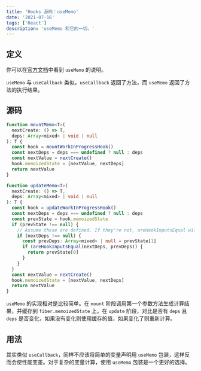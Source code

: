 ```yaml
---
title: 'Hooks 源码：useMemo'
date: '2021-07-16'
tags: ['React']
description: 'useMemo 和它的一切。'
---
```


## 定义

你可以在[官方文档](https://reactjs.org/docs/hooks-reference.html#usememo)中看到 `useMemo` 的说明。

`useMemo` 与 `useCallback` 类似，`useCallback` 返回了方法，而 `useMemo` 返回了方法的执行结果。

## 源码

```ts
function mountMemo<T>(
  nextCreate: () => T,
  deps: Array<mixed> | void | null
): T {
  const hook = mountWorkInProgressHook()
  const nextDeps = deps === undefined ? null : deps
  const nextValue = nextCreate()
  hook.memoizedState = [nextValue, nextDeps]
  return nextValue
}

function updateMemo<T>(
  nextCreate: () => T,
  deps: Array<mixed> | void | null
): T {
  const hook = updateWorkInProgressHook()
  const nextDeps = deps === undefined ? null : deps
  const prevState = hook.memoizedState
  if (prevState !== null) {
    // Assume these are defined. If they're not, areHookInputsEqual will warn.
    if (nextDeps !== null) {
      const prevDeps: Array<mixed> | null = prevState[1]
      if (areHookInputsEqual(nextDeps, prevDeps)) {
        return prevState[0]
      }
    }
  }
  const nextValue = nextCreate()
  hook.memoizedState = [nextValue, nextDeps]
  return nextValue
}
```

`useMemo` 的实现相对是比较简单。在 `mount` 阶段调用第一个参数方法生成计算结果，并缓存到 `fiber.memoizedState` 上。在 `update` 阶段，对比是否有 `deps` 且 `deps` 是否变化，如果没有变化则使用缓存的值，如果变化了则重新计算。

## 用法

其实类似 `useCallback`，同样不应该将简单的变量声明用 `useMemo` 包装，这样反而会使性能变差。对于复杂的变量计算，使用 `useMemo` 包装是一个更好的选择。
